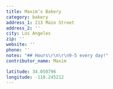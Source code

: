 ```yaml
---
title: Maxim’s Bakery
category: bakery
address_1: 213 Main Street
address_2: ''
city: Los Angeles
zip: ''
website: ''
phone: ''
notes: "## Hours\r\n\r\n9-5 every day!"
contributor_name: Maxim

latitude: 34.050796
longitude: -118.245212
---
```

